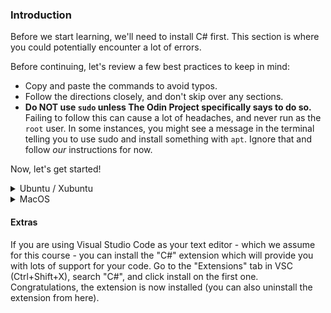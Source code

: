 ### Introduction

Before we start learning, we'll need to install C# first. This section is where you could potentially encounter a lot of errors.

Before continuing, let's review a few best practices to keep in mind:

* Copy and paste the commands to avoid typos.
* Follow the directions closely, and don't skip over any sections.
* **Do NOT use `sudo` unless The Odin Project specifically says to do so.** Failing to follow this can cause a lot of headaches, and never run as the `root` user. In some instances, you might see a message in the terminal telling you to use sudo and install something with `apt`. Ignore that and follow _our_ instructions for now.

Now, let's get started!

<details markdown="block">
<summary class="dropDown-header">Ubuntu / Xubuntu</summary>

### Step 1: Install Updates, Packages and Libraries

Before we can install C#, we need to install some base packages.

#### Step 1.1: Open the Terminal

We'll use the terminal to install all of the programs.

If you're using Ubuntu or Xubuntu, simply press `Ctrl + Alt + T` to open the terminal. (This may work in other Linux distributions: you'll have to try!)

**Quick tip:** In Linux, you can copy from the terminal with `ctrl + shift + c` and paste with `ctrl + shift + v`.

#### Step 1.2: Update Linux

The rest of the installation will take place inside the terminal window.

First, we need to make sure your Linux distribution is up to date. Run these commands one by one. Because these commands use `sudo`, you will have to enter your password in order for them to run. When typing your password, you may not get any visual feedback, but rest assured that your password is being entered. Once you're done typing your password, press `enter`.

~~~bash
sudo apt update
sudo apt upgrade
~~~

When it prompts you, press `y` and then `enter`.

#### Step 1.3: Install the SDK

In order to use C#, we need to start installing the .NET SDK and Runtime. In this step, we will install the SDK.

First, we need to add Microsoft package signing to our list of trusted keys. Be sure to copy the following commands:

~~~bash
wget https://packages.microsoft.com/config/ubuntu/20.04/packages-microsoft-prod.deb -O packages-microsoft-prod.deb
sudo dpkg -i packages-microsoft-prod.deb
rm packages-microsoft-prod.deb
~~~

With that done, we can now install the SDK:

~~~bash
sudo apt-get update; \
  sudo apt-get install -y apt-transport-https && \
  sudo apt-get update && \
  sudo apt-get install -y dotnet-sdk-5.0
~~~

#### Step 1.4: Install the runtime

Now that we have the SDK installed, we will install the runtime. This is sometimes **unnecessary**, but we will be running this command just to make sure the runtime is present on your machine:

~~~bash
sudo apt-get update; \
  sudo apt-get install -y apt-transport-https && \
  sudo apt-get update && \
  sudo apt-get install -y aspnetcore-runtime-5.0
~~~

#### Step 1.5: Completed!

Congratulations, you should now have the ability to write C# on your machine with the .NET 5 ecosystem!

</details>

<details markdown="block">
<summary class="dropDown-header">MacOS</summary>

### Step 1: Use the Official Installer

Getting C# installed on a Mac is super simple: just visit [download the .NET 5.0 installer for MacOS](https://download.visualstudio.microsoft.com/download/pr/6f2d055d-6092-4236-9824-b8326f971301/663c758102cacc0e3f4288c6462fac3f/dotnet-sdk-5.0.302-osx-x64.pkg
) and run it!

### Step 2: Install Heroku

Heroku is a place to host your Rails applications

#### Step 2.1: Install Heroku

Next, install Heroku:

~~~bash
brew install heroku/brew/heroku
~~~

This command will install the command line interface for Heroku, a free website that can host your Ruby on Rails applications. You'll learn more about this later.

</details>

#### Extras

If you are using Visual Studio Code as your text editor - which we assume for this course - you can install the "C#" extension which will provide you with lots of support for your code. Go to the "Extensions" tab in VSC (Ctrl+Shift+X), search "C#", and click install on the first one. Congratulations, the extension is now installed (you can also uninstall the extension from here).